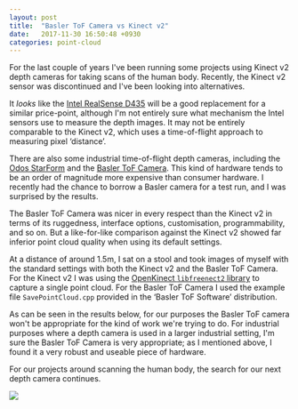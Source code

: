 ```yaml
---
layout: post
title:  "Basler ToF Camera vs Kinect v2"
date:   2017-11-30 16:50:48 +0930
categories: point-cloud
---
```


For the last couple of years I've been running some projects using Kinect v2 depth cameras
for taking scans of the human body.
Recently, the Kinect v2 sensor was discontinued and I've been looking into alternatives.

It *looks* like the [Intel RealSense D435](https://click.intel.com/intelr-realsensetm-depth-camera-d435.html)
will be a good replacement for a similar price-point, although I'm not entirely sure what
mechanism the Intel sensors use to measure the depth images.
It may not be entirely comparable to the Kinect v2, which uses a time-of-flight approach
to measuring pixel ‘distance’.

There are also some industrial time-of-flight depth cameras, including the
[Odos StarForm](http://www.odos-imaging.com/product/starform-3d-time-of-flight-camera/)
and the [Basler ToF Camera](https://www.baslerweb.com/en/products/cameras/3d-cameras/).
This kind of hardware tends to be an order of magnitude more expensive than consumer hardware.
I recently had the chance to borrow a Basler camera for a test run, and I was surprised by the results.

The Basler ToF Camera was nicer in every respect than the Kinect v2 in terms of its ruggedness,
interface options, customisation, programmability, and so on.
But a like-for-like comparison against the Kinect v2 showed far inferior point cloud quality
when using its default settings.

At a distance of around 1.5m, I sat on a stool and took images of myself with the standard
settings with both the Kinect v2 and the Basler ToF Camera.
For the Kinect v2 I was using the [OpenKinect `libfreenect2` library](https://github.com/OpenKinect/libfreenect2) to capture a single point cloud.
For the Basler ToF Camera I used the example file `SavePointCloud.cpp` provided in the ‘Basler ToF Software’ distribution.

As can be seen in the results below, for our purposes the Basler ToF camera won't be appropriate
for the kind of work we're trying to do.
For industrial purposes where a depth camera is used in a larger industrial setting, I'm sure
the Basler ToF Camera is very appropriate; as I mentioned above, I found it a very robust
and useable piece of hardware.

For our projects around scanning the human body, the search for our next depth camera continues.

<a href="scan-cmp-Data-Body.png"><img src="scan-cmp-Data-Body.png" /></a>


